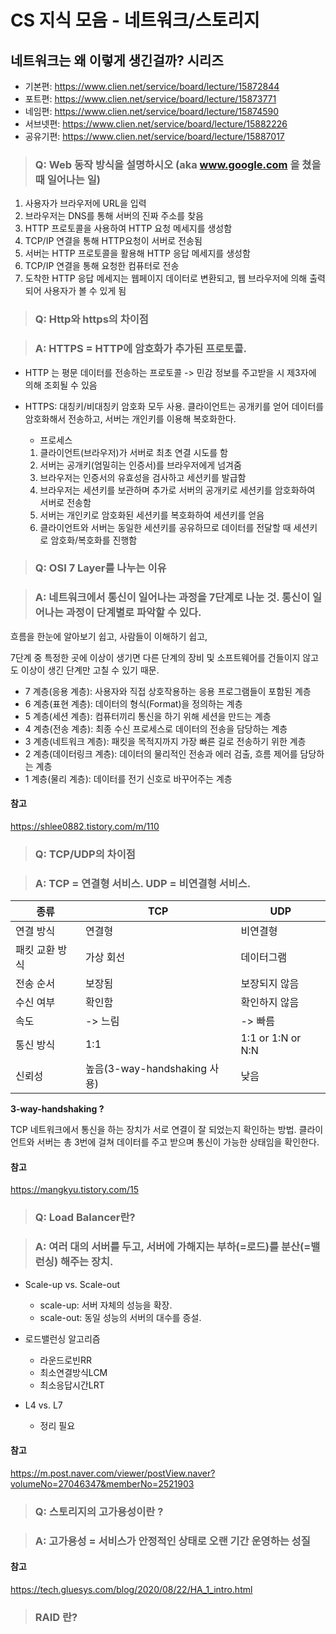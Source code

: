 # CS 지식 모음 - 네트워크/스토리지

## 네트워크는 왜 이렇게 생긴걸까? 시리즈

- 기본편: https://www.clien.net/service/board/lecture/15872844
- 포트편: https://www.clien.net/service/board/lecture/15873771
- 네임편: https://www.clien.net/service/board/lecture/15874590
- 서브넷편: https://www.clien.net/service/board/lecture/15882226
- 공유기편: https://www.clien.net/service/board/lecture/15887017

> ### Q: Web 동작 방식을 설명하시오 (aka www.google.com 을 쳤을 때 일어나는 일)

1. 사용자가 브라우저에 URL을 입력
2. 브라우저는 DNS를 통해 서버의 진짜 주소를 찾음
3. HTTP 프로토콜을 사용하여 HTTP 요청 메세지를 생성함
4. TCP/IP 연결을 통해 HTTP요청이 서버로 전송됨
5. 서버는 HTTP 프로토콜을 활용해 HTTP 응답 메세지를 생성함
6. TCP/IP 연결을 통해 요청한 컴퓨터로 전송
7. 도착한 HTTP 응답 메세지는 웹페이지 데이터로 변환되고, 웹 브라우저에 의해 출력되어 사용자가 볼 수 있게 됨

> ### Q: Http와 https의 차이점

> ### A: HTTPS = HTTP에 암호화가 추가된 프로토콜.

- HTTP 는 평문 데이터를 전송하는 프로토콜 -> 민감 정보를 주고받을 시 제3자에 의해 조회될 수 있음
- HTTPS: 대칭키/비대칭키 암호화 모두 사용. 클라이언트는 공개키를 얻어 데이터를 암호화해서 전송하고, 서버는 개인키를 이용해 복호화한다.

  - 프로세스

  1. 클라이언트(브라우저)가 서버로 최초 연결 시도를 함
  2. 서버는 공개키(엄밀히는 인증서)를 브라우저에게 넘겨줌
  3. 브라우저는 인증서의 유효성을 검사하고 세션키를 발급함
  4. 브라우저는 세션키를 보관하며 추가로 서버의 공개키로 세션키를 암호화하여 서버로 전송함
  5. 서버는 개인키로 암호화된 세션키를 복호화하여 세션키를 얻음
  6. 클라이언트와 서버는 동일한 세션키를 공유하므로 데이터를 전달할 때 세션키로 암호화/복호화를 진행함

> ### Q: OSI 7 Layer를 나누는 이유

> ### A: 네트워크에서 통신이 일어나는 과정을 7단계로 나눈 것. 통신이 일어나는 과정이 단계별로 파악할 수 있다.

흐름을 한눈에 알아보기 쉽고, 사람들이 이해하기 쉽고,

7단계 중 특정한 곳에 이상이 생기면 다른 단계의 장비 및 소프트웨어를 건들이지 않고도 이상이 생긴 단계만 고칠 수 있기 때문.

- 7 계층(응용 계층): 사용자와 직접 상호작용하는 응용 프로그램들이 포함된 계층
- 6 계층(표현 계층): 데이터의 형식(Format)을 정의하는 계층
- 5 계층(세션 계층): 컴퓨터끼리 통신을 하기 위해 세션을 만드는 계층
- 4 계층(전송 계층): 최종 수신 프로세스로 데이터의 전송을 담당하는 계층
- 3 계층(네트워크 계층): 패킷을 목적지까지 가장 빠른 길로 전송하기 위한 계층
- 2 계층(데이터링크 계층): 데이터의 물리적인 전송과 에러 검출, 흐름 제어를 담당하는 계층
- 1 계층(물리 계층): 데이터를 전기 신호로 바꾸어주는 계층

#### 참고

https://shlee0882.tistory.com/m/110

> ### Q: TCP/UDP의 차이점

> ### A: TCP = 연결형 서비스. UDP = 비연결형 서비스.

| 종류           | TCP                          | UDP               |
| -------------- | ---------------------------- | ----------------- |
| 연결 방식      | 연결형                       | 비연결형          |
| 패킷 교환 방식 | 가상 회선                    | 데이터그램        |
| 전송 순서      | 보장됨                       | 보장되지 않음     |
| 수신 여부      | 확인함                       | 확인하지 않음     |
| 속도           | -> 느림                      | -> 빠름           |
| 통신 방식      | 1:1                          | 1:1 or 1:N or N:N |
| 신뢰성         | 높음(3-way-handshaking 사용) | 낮음              |

**3-way-handshaking ?**

TCP 네트워크에서 통신을 하는 장치가 서로 연결이 잘 되었는지 확인하는 방법. 클라이언트와 서버는 총 3번에 걸쳐 데이터를 주고 받으며 통신이 가능한 상태임을 확인한다.

#### 참고

https://mangkyu.tistory.com/15

> ### Q: Load Balancer란?

> ### A: 여러 대의 서버를 두고, 서버에 가해지는 부하(=로드)를 분산(=밸런싱) 해주는 장치.

- Scale-up vs. Scale-out

  - scale-up: 서버 자체의 성능을 확장.
  - scale-out: 동일 성능의 서버의 대수를 증설.

- 로드밸런싱 알고리즘

  - 라운드로빈RR
  - 최소연결방식LCM
  - 최소응답시간LRT

- L4 vs. L7
  - 정리 필요

#### 참고

https://m.post.naver.com/viewer/postView.naver?volumeNo=27046347&memberNo=2521903

> ### Q: 스토리지의 고가용성이란 ?

> ### A: 고가용성 = 서비스가 안정적인 상태로 오랜 기간 운영하는 성질

#### 참고

https://tech.gluesys.com/blog/2020/08/22/HA_1_intro.html

> ### RAID 란?
